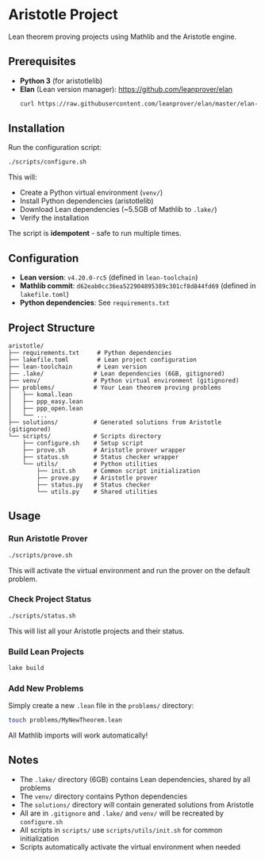 # Aristotle Project

Lean theorem proving projects using Mathlib and the Aristotle engine.

## Prerequisites

- **Python 3** (for aristotlelib)
- **Elan** (Lean version manager): https://github.com/leanprover/elan
  ```bash
  curl https://raw.githubusercontent.com/leanprover/elan/master/elan-init.sh -sSf | sh
  ```

## Installation

Run the configuration script:

```bash
./scripts/configure.sh
```

This will:
- Create a Python virtual environment (`venv/`)
- Install Python dependencies (aristotlelib)
- Download Lean dependencies (~5.5GB of Mathlib to `.lake/`)
- Verify the installation

The script is **idempotent** - safe to run multiple times.

## Configuration

- **Lean version**: `v4.20.0-rc5` (defined in `lean-toolchain`)
- **Mathlib commit**: `d62eab0cc36ea522904895389c301cf8d844fd69` (defined in `lakefile.toml`)
- **Python dependencies**: See `requirements.txt`

## Project Structure

```
aristotle/
├── requirements.txt     # Python dependencies
├── lakefile.toml        # Lean project configuration
├── lean-toolchain       # Lean version
├── .lake/              # Lean dependencies (6GB, gitignored)
├── venv/               # Python virtual environment (gitignored)
├── problems/           # Your Lean theorem proving problems
│   ├── komal.lean
│   ├── ppp_easy.lean
│   ├── ppp_open.lean
│   └── ...
├── solutions/          # Generated solutions from Aristotle (gitignored)
└── scripts/            # Scripts directory
    ├── configure.sh    # Setup script
    ├── prove.sh        # Aristotle prover wrapper
    ├── status.sh       # Status checker wrapper
    └── utils/          # Python utilities
        ├── init.sh     # Common script initialization
        ├── prove.py    # Aristotle prover
        ├── status.py   # Status checker
        └── utils.py    # Shared utilities
```

## Usage

### Run Aristotle Prover

```bash
./scripts/prove.sh
```

This will activate the virtual environment and run the prover on the default problem.

### Check Project Status

```bash
./scripts/status.sh
```

This will list all your Aristotle projects and their status.

### Build Lean Projects

```bash
lake build
```

### Add New Problems

Simply create a new `.lean` file in the `problems/` directory:

```bash
touch problems/MyNewTheorem.lean
```

All Mathlib imports will work automatically!

## Notes

- The `.lake/` directory (6GB) contains Lean dependencies, shared by all problems
- The `venv/` directory contains Python dependencies
- The `solutions/` directory will contain generated solutions from Aristotle
- All are in `.gitignore` and `.lake/` and `venv/` will be recreated by `configure.sh`
- All scripts in `scripts/` use `scripts/utils/init.sh` for common initialization
- Scripts automatically activate the virtual environment when needed
